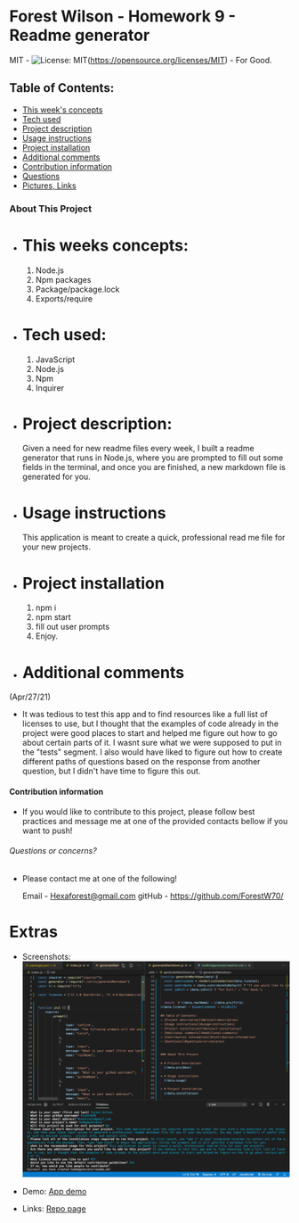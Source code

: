 # Forest Wilson - Homework 9 - Readme generator
MIT - ![License: MIT](https://img.shields.io/badge/License-MIT-yellow.svg)(https://opensource.org/licenses/MIT) - For Good.
<!-- Original deployment date: April 27th, 2021 -->

## Table of Contents:
- [This week's concepts](#this-weeks-concepts)
- [Tech used](#tech-used)
- [Project description](#project-description)
- [Usage instructions](#usage-instructions)
- [Project installation](#project-installation)
- [Additional comments](#additional-comments)
- [Contribution information](#contribution-information)
- [Questions](#questions-or-concerns)
- [Pictures, Links](#extras)


### About This Project

* # This weeks concepts:
  1. Node.js
  2. Npm packages
  3. Package/package.lock
  4. Exports/require
  
* # Tech used:
  1. JavaScript
  2. Node.js
  3. Npm
  4. Inquirer

* # Project description:
  Given a need for new readme files every week, I built a readme generator that runs in Node.js, where you are prompted to fill out some fields in the terminal, and once you are finished, a new markdown file is generated for you.

* # Usage instructions
  This application is meant to create a quick, professional read me file for your new projects.

* # Project installation
  1. npm i
  2. npm start
  3. fill out user prompts
  4. Enjoy.
     
* # Additional comments
(Apr/27/21)

  - It was tedious to test this app and to find resources like a full list of licenses to use, but I thought that the examples of code already in the project were good places to start and helped me figure out how to go about certain parts of it. I wasnt sure what we were supposed to put in the "tests" segment. I also would have liked to figure out how to create different paths of questions based on the response from another question, but I didn't have time to figure this out.


#### Contribution information 

- If you would like to contribute to this project, please follow best practices and message me at one of the provided contacts bellow if you want to push!

###### Questions or concerns? 
* Please contact me at one of the following!

  Email - Hexaforest@gmail.com
  gitHub - https://github.com/ForestW70/


# Extras
* Screenshots:
  ![program pic](./assets/program-example.png)

* Demo:
  [App demo](https://youtu.be/SuuVYTpCeO4)

* Links:
  [Repo page](https://github.com/ForestW70/hw9nodereadmegenerator)
